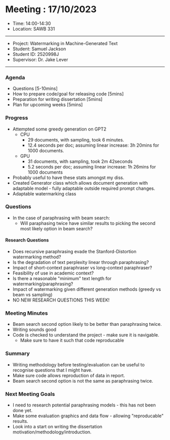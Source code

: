# Meeting : 17/10/2023

* Time: 14:00-14:30
* Location: SAWB 331
----------

* Project: Watermarking in Machine-Generated Text
* Student: Samuel Jackson
* Student ID: 2520998J
* Supervisor: Dr. Jake Lever
----------

### Agenda

- Questions [5-10mins]
- How to prepare code/goal for releasing code [5mins]
- Preparation for writing dissertation [5mins]
- Plan for upcoming weeks [5mins]

### Progress

- Attempted some greedy generation on GPT2
  - CPU
    - 29 documents, with sampling, took 6 minutes.
    - 12.4 seconds per doc; assuming linear increase: 3h 20mins for 1000 documents.
  - GPU 
    - 31 documents, with sampling, took 2m 42seconds
    - 5.2 seconds per doc; assuming linear increase: 1h 26mins for 1000 documents
- Probably useful to have these stats amongst my diss.
- Created Generator class which allows document generation with adaptable model - fully adaptable outside required prompt changes.
- Adaptable watermarking class 

### Questions

- In the case of paraphrasing with beam search:
  - Will paraphasing twice have similar results to picking the second most likely option in beam search?

#### Research Questions
- Does recursive paraphrasing evade the Stanford-Distortion watermarking method?
- Is the degradation of text perplexity linear through paraphrasing?
- Impact of short-context paraphraser vs long-context paraphraser?
- Feasibility of use in academic context?
- Is there a reasonable "minimum" text length for watermarking/paraphrasing? 
- Impact of watermarking given different generation methods (greedy vs beam vs sampling)
- NO NEW RESEARCH QUESTIONS THIS WEEK!

### Meeting Minutes

- Beam search second option likely to be better than paraphrasing twice.
- Writing sounds good
- Code is checked to understand the project - make sure it is navigable.
  - Make sure to have it such that code reproducable

### Summary

- Writing methodology before testing/evaluation can be useful to recognise questions that I might have.
- Make sure code allows reproduction of data in report.
- Beam search second option is not the same as paraphrasing twice.

### Next Meeting Goals

- I need to research potential paraphrasing models - this has not been done yet.
- Make some evaluation graphics and data flow - allowing "reproducable" results.
- Look into a start on writing the dissertation motivation/methodology/introduction.

